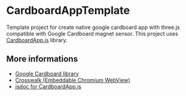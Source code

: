 CardboardAppTemplate
====================

Template project for create native google cardboard app with three.js compatible with Google Cardboard magnet sensor. This project uses [CardboardApp.js](https://github.com/ejeinc/CardboardApp.js) library.

## More informations

* [Google Cardboard library](https://developers.google.com/cardboard/overview)
* [Crosswalk (Embeddable Chromium WebView)](https://crosswalk-project.org/)
* [jsdoc for CardboardApp.js](http://ejeinc.github.io/CardboardApp.js/jsdoc/CardboardApp.html)
